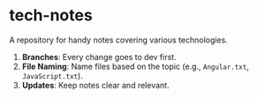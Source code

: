 # tech-notes
A repository for handy notes covering various technologies.

1. **Branches**: Every change goes to dev first.
2. **File Naming**: Name files based on the topic (e.g., `Angular.txt`, `JavaScript.txt`).
3. **Updates**: Keep notes clear and relevant.
